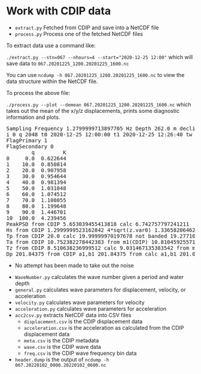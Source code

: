 # Work with CDIP data

- `extract.py` Fetched from CDIP and save into a NetCDF file
- `process.py` Process one of the fetched NetCDF files 

To extract data use a command like:

`./extract.py --stn=067 --nhours=4 --start="2020-12-25 12:00"`
which will save data to `067.20201225_1200.20201225_1600.nc`

You can use `ncdump -h 067.20201225_1200.20201225_1600.nc` to view the data structure within the NetCDF file.

To process the above file:

`./process.py --plot --demean 067.20201225_1200.20201225_1600.nc`
which takes out the mean of the x/y/z displacements, prints some diagnostic information and plots.

<pre>
Sampling Frequency 1.2799999713897705 Hz Depth 262.0 m declination 11.930000305175781
i 0 q 2048 t0 2020-12-25 12:00:00 t1 2020-12-25 12:26:40 tw 2020-12-25 12:00:00
FlagPrimary 1
FlagSecondary 0
        q         K
0     0.0  0.622644
1    10.0  0.850814
2    20.0  0.907958
3    30.0  0.954644
4    40.0  0.981394
5    50.0  1.031048
6    60.0  1.074512
7    70.0  1.108055
8    80.0  1.199648
9    90.0  1.446701
10  100.0  4.239456
PeakPSD from CDIP 5.653039455413818 calc 6.742757797241211
Hs from CDIP 1.2999999523162842 4*sqrt(z.var0) 1.336582064628601 4*sqrt(m0) 1.3448458664054819
Tp from CDIP 20.0 calc 19.99999970197678 not banded 19.2771088646119
Ta from CDIP 10.752382278442383 from m1(CDIP) 10.810459255711951
Tz from CDIP 8.510638236999512 calc 9.031467135383542 from m2(NOAA) 8.5956397596759
Dp 201.84375 from CDIP a1,b1 201.84375 from calc a1,b1 201.09061351073368
</pre>

* No attempt has been made to take out the noise

- `WaveNumber.py` calculates the wave number given a period and water depth
- `general.py` calculates wave parameters for displacement, velocity, or acceleration
- `velocity.py` calculates wave parameters for velocity
- `acceleration.py` calculates wave parameters for acceleration
- `acc2csv.py` extracts NetCDF data into CSV files
  - `displacement.csv` is the CDIP displacement data
  - `acceleration.csv` is the acceleration as calculated from the CDIP displacement data
  - `meta.csv` is the CDIP metadata
  - `wave.csv` is the CDIP wave data
  - `freq.csv` is the CDIP wave frequency bin data
- `header.dump` is the output of `ncdump -h 067.20220102_0000.20220102_0600.nc`
